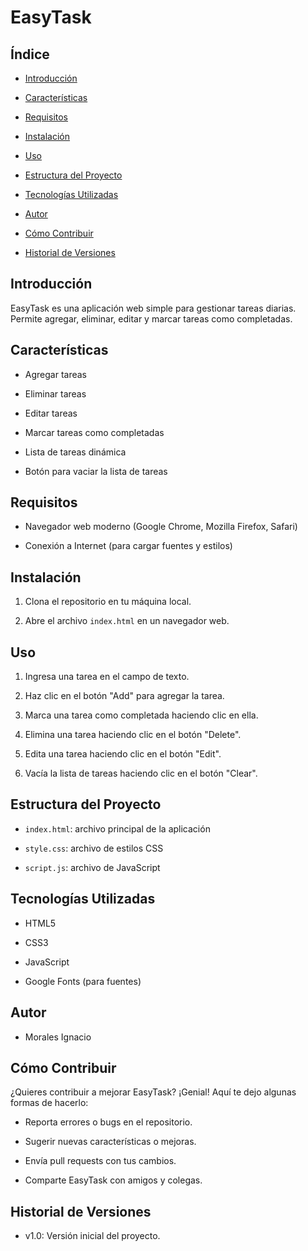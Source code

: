 # EasyTask

## Índice

- [Introducción](#introduccion)
  
- [Características](#caracteristicas)
  
- [Requisitos](#requisitos)
  
- [Instalación](#instalacion)
  
- [Uso](#uso)
  
- [Estructura del Proyecto](#estructura-del-proyecto)
  
- [Tecnologías Utilizadas](#tecnologias-utilizadas)
  
- [Autor](#autor)
  
- [Cómo Contribuir](#como-contribuir)
  
- [Historial de Versiones](#historial-de-versiones)
  

<a name="introduccion"></a>
## Introducción

EasyTask es una aplicación web simple para gestionar tareas diarias. Permite agregar, eliminar, editar y marcar tareas como completadas.

<a name="caracteristicas"></a>
## Características

- Agregar tareas
  
- Eliminar tareas
  
- Editar tareas
  
- Marcar tareas como completadas
  
- Lista de tareas dinámica
  
- Botón para vaciar la lista de tareas
  

<a name="requisitos"></a>
## Requisitos

- Navegador web moderno (Google Chrome, Mozilla Firefox, Safari)
  
- Conexión a Internet (para cargar fuentes y estilos)
  

<a name="instalacion"></a>
## Instalación

1. Clona el repositorio en tu máquina local.
  
2. Abre el archivo `index.html` en un navegador web.
  

<a name="uso"></a>
## Uso

1. Ingresa una tarea en el campo de texto.
  
2. Haz clic en el botón "Add" para agregar la tarea.
  
3. Marca una tarea como completada haciendo clic en ella.
  
4. Elimina una tarea haciendo clic en el botón "Delete".
  
5. Edita una tarea haciendo clic en el botón "Edit".
  
6. Vacía la lista de tareas haciendo clic en el botón "Clear".
  

<a name="estructura-del-proyecto"></a>
## Estructura del Proyecto

- `index.html`: archivo principal de la aplicación
  
- `style.css`: archivo de estilos CSS
  
- `script.js`: archivo de JavaScript
  

<a name="tecnologias-utilizadas"></a>
## Tecnologías Utilizadas

- HTML5
  
- CSS3
  
- JavaScript
  
- Google Fonts (para fuentes)
  

<a name="autor"></a>
## Autor

- Morales Ignacio

<a name="como-contribuir"></a>
## Cómo Contribuir

¿Quieres contribuir a mejorar EasyTask? ¡Genial! Aquí te dejo algunas formas de hacerlo:

- Reporta errores o bugs en el repositorio.
  
- Sugerir nuevas características o mejoras.
  
- Envía pull requests con tus cambios.
  
- Comparte EasyTask con amigos y colegas.
  

<a name="historial-de-versiones"></a>
## Historial de Versiones

- v1.0: Versión inicial del proyecto.
